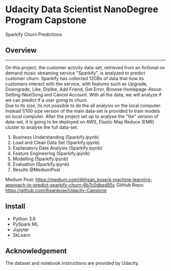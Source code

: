 # Udacity Data Scientist NanoDegree Program Capstone
Sparkify Churn Predictions
## Overview
---
On this project, the customer activity data-set, retrieved from an fictional on demand music streaming service "Sparkify", is analyzed to predict customer churn. Sparkify has collected 12GBs of data that how its customers interact with the service, with features such as Upgrade, Downgrade, Like, Dislike, Add Friend, Get Error, Browse Homepage-About-Setting-NextSong and Cancel Account. With all the data, we will analyze if we can predict if a user going to churn.    
Due to its size, its not possible to do the all analysis on the local computer. Instead 1/100 size version of the main data-set is provided to train models on local computer. After the project set up to analyse the "lite" version of data-set, it is going to be deployed on AWS, Elastic Map Reduce (EMR) cluster to analyse the full data-set.

1. Business Understanding (Sparkify.ipynb)
2. Load and Clean Data Set (Sparkify.ipynb)
3. Explanatory Data Analysis (Sparkify.ipynb)
4. Feature Engineering (Sparkify.ipynb)
5. Modelling (Sparkify.ipynb)
6. Evaluation (Sparkify.ipynb)
7. Results @MediumPost

Medium Post: https://medium.com/@ihsan_kose/a-machine-learning-approach-to-predict-sparkify-churn-6b7c0dbed95c
GitHub Repo: https://github.com/ihsankose/Udacity-Capstone

## Install
* Python 3.6
* PySpark ML
* Jupyter
* SkLearn

## Acknowledgement
The dataset and notebook instructions are provided by Udacity. 
